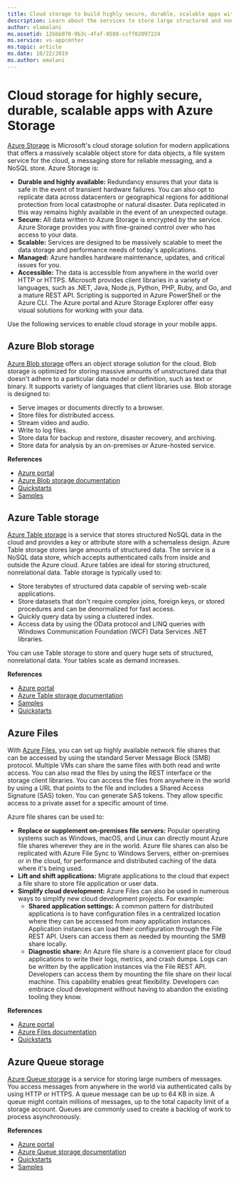 ```yaml
---
title: Cloud storage to build highly secure, durable, scalable apps with Azure Storage
description: Learn about the services to store large structured and non-structured mobile application data in the cloud.
author: elamalani
ms.assetid: 12bbb070-9b3c-4faf-8588-ccff02097224
ms.service: vs-appcenter
ms.topic: article
ms.date: 10/22/2019
ms.author: emalani
---
```


# Cloud storage for highly secure, durable, scalable apps with Azure Storage
[Azure Storage](https://azure.microsoft.com/services/storage/) is Microsoft's cloud storage solution for modern applications that offers a massively scalable object store for data objects, a file system service for the cloud, a messaging store for reliable messaging, and a NoSQL store. Azure Storage is:
- **Durable and highly available:** Redundancy ensures that your data is safe in the event of transient hardware failures. You can also opt to replicate data across datacenters or geographical regions for additional protection from local catastrophe or natural disaster. Data replicated in this way remains highly available in the event of an unexpected outage.
- **Secure:** All data written to Azure Storage is encrypted by the service. Azure Storage provides you with fine-grained control over who has access to your data.
- **Scalable:** Services are designed to be massively scalable to meet the data storage and performance needs of today's applications.
- **Managed:** Azure handles hardware maintenance, updates, and critical issues for you.
- **Accessible:** The data is accessible from anywhere in the world over HTTP or HTTPS. Microsoft provides client libraries in a variety of languages, such as .NET, Java, Node.js, Python, PHP, Ruby, and Go, and a mature REST API. Scripting is supported in Azure PowerShell or the Azure CLI. The Azure portal and Azure Storage Explorer offer easy visual solutions for working with your data.

Use the following services to enable cloud storage in your mobile apps.

## Azure Blob storage
[Azure Blob storage](https://azure.microsoft.com/services/storage/blobs/) offers an object storage solution for the cloud. Blob storage is optimized for storing massive amounts of unstructured data that doesn't adhere to a particular data model or definition, such as text or binary. It supports variety of languages that client libraries use. Blob storage is designed to:
- Serve images or documents directly to a browser.
- Store files for distributed access.
- Stream video and audio.
- Write to log files.
- Store data for backup and restore, disaster recovery, and archiving.
- Store data for analysis by an on-premises or Azure-hosted service.

**References**
- [Azure portal](https://portal.azure.com)
- [Azure Blob storage documentation](/azure/storage/blobs/storage-blobs-introduction)
- [Quickstarts](/azure/storage/blobs/storage-quickstart-blobs-portal)
- [Samples](/azure/storage/common/storage-samples-dotnet?toc=%2fazure%2fstorage%2fblobs%2ftoc.json)

## Azure Table storage
[Azure Table storage](https://azure.microsoft.com/services/storage/tables/) is a service that stores structured NoSQL data in the cloud and provides a key or attribute store with a schemaless design. Azure Table storage stores large amounts of structured data. The service is a NoSQL data store, which accepts authenticated calls from inside and outside the Azure cloud. Azure tables are ideal for storing structured, nonrelational data. Table storage is typically used to:
- Store terabytes of structured data capable of serving web-scale applications.
- Store datasets that don't require complex joins, foreign keys, or stored procedures and can be denormalized for fast access.
- Quickly query data by using a clustered index.
- Access data by using the OData protocol and LINQ queries with Windows Communication Foundation (WCF) Data Services .NET libraries.

You can use Table storage to store and query huge sets of structured, nonrelational data. Your tables scale as demand increases.

**References**
- [Azure portal](https://portal.azure.com)
- [Azure Table storage documentation](/azure/storage/tables/table-storage-overview)
- [Samples](/azure/cosmos-db/tutorial-develop-table-dotnet?toc=https%3A%2F%2Fdocs.microsoft.com%2Fen-us%2Fazure%2Fstorage%2Ftables%2FTOC.json&bc=https%3A%2F%2Fdocs.microsoft.com%2Fen-us%2Fazure%2Fbread%2Ftoc.json)
- [Quickstarts](/azure/storage/tables/table-storage-quickstart-portal)

## Azure Files
With [Azure Files](https://azure.microsoft.com/services/storage/files/), you can set up highly available network file shares that can be accessed by using the standard Server Message Block (SMB) protocol. Multiple VMs can share the same files with both read and write access. You can also read the files by using the REST interface or the storage client libraries. You can access the files from anywhere in the world by using a URL that points to the file and includes a Shared Access Signature (SAS) token. You can generate SAS tokens. They allow specific access to a private asset for a specific amount of time.

Azure file shares can be used to:
- **Replace or supplement on-premises file servers:** Popular operating systems such as Windows, macOS, and Linux can directly mount Azure file shares wherever they are in the world. Azure file shares can also be replicated with Azure File Sync to Windows Servers, either on-premises or in the cloud, for performance and distributed caching of the data where it's being used.
- **Lift and shift applications:** Migrate applications to the cloud that expect a file share to store file application or user data.
- **Simplify cloud development:** Azure Files can also be used in numerous ways to simplify new cloud development projects. For example:
    - **Shared application settings:** A common pattern for distributed applications is to have configuration files in a centralized location where they can be accessed from many application instances. Application instances can load their configuration through the File REST API. Users can access them as needed by mounting the SMB share locally.
    - **Diagnostic share:** An Azure file share is a convenient place for cloud applications to write their logs, metrics, and crash dumps. Logs can be written by the application instances via the File REST API. Developers can access them by mounting the file share on their local machine. This capability enables great flexibility. Developers can embrace cloud development without having to abandon the existing tooling they know.

**References**
- [Azure portal](https://portal.azure.com)
- [Azure Files documentation](/azure/storage/files/storage-files-introduction)
- [Quickstarts](/azure/storage/files/storage-files-quick-create-use-windows)

## Azure Queue storage
[Azure Queue storage](https://azure.microsoft.com/services/storage/queues/) is a service for storing large numbers of messages. You access messages from anywhere in the world via authenticated calls by using HTTP or HTTPS. A queue message can be up to 64 KB in size. A queue might contain millions of messages, up to the total capacity limit of a storage account. Queues are commonly used to create a backlog of work to process asynchronously.

**References**
- [Azure portal](https://portal.azure.com)
- [Azure Queue storage documentation](/azure/storage/queues/)
- [Quickstarts](/azure/storage/queues/storage-quickstart-queues-portal)
- [Samples](/azure/storage/common/storage-samples-dotnet?toc=%2fazure%2fstorage%2fqueues%2ftoc.json)
